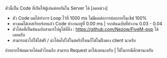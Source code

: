 ตัวนี้เป็น Code ที่เปิดให้ผู้เล่นต่อยกันใน Server ได้ [ลดหน่วง]
- ตัว Code ผมได้ทำการ Loop ไว้ที่ 1000 ms ไม่มีผลต่อการต่อยภายในเซิฟ 100%
- ทางผมได้เทสเรียบร้อยแล้ว Code ทำงานอยู่ที่ 0.00 ms | จากต้นฉบับที่ทำงาน 0.03 - 0.04
- ตัวโค้ดที่เป็นต้นฉบับสามารไปดูได้ที่ลิ้ง : https://github.com/Nezow/FiveM-pvp ได้เลยครับ
- สามารถนำไปใช้ได้ฟรี / นำโค้ดไปใส่ในสคริปไหนก็ได้ในฝั่งของ client นะครับ

ถ้าอยากให้ผมแจกโค้ดตัวไหนอีก สามารถ Request มาได้เลยนะครับ | ใช้ในกรณีศึกษานะครับ
